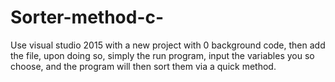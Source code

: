 # Sorter-method-c-
Use visual studio 2015 with a new project with 0 background code, then add the file, upon doing so, simply the run program, input the variables you so choose, and the program will then sort them via a quick method.
